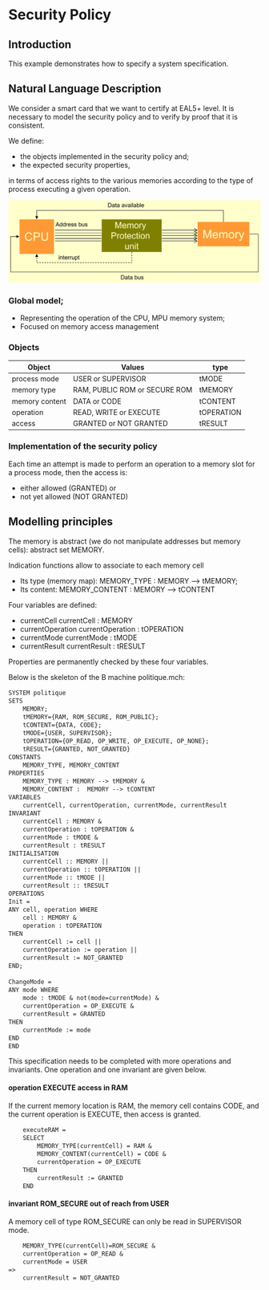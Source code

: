 # Security Policy

## Introduction

This example demonstrates how to specify a system specification.

## Natural Language Description

We consider a smart card that we want to certify at EAL5+ level. It is necessary to model the security policy and to verify by proof that it is consistent.

We define:

* the objects implemented in the security policy and;
* the expected security properties,

in terms of access rights to the various memories according to the type of process executing a given operation.

![](images/politique.jpg)

### Global model;

* Representing the operation of the CPU, MPU memory system;
* Focused on memory access management

### Objects

| Object | Values | type |
| ------ | ------ | ---- |
| process mode | USER or SUPERVISOR | tMODE |
| memory type | RAM, PUBLIC ROM or SECURE ROM | tMEMORY |
| memory content | DATA or CODE | tCONTENT |
| operation | READ, WRITE or EXECUTE | tOPERATION |
| access | GRANTED or NOT GRANTED | tRESULT |

### Implementation of the security policy

Each time an attempt is made to perform an operation to a memory slot for a process mode, then the access is:

* either allowed (GRANTED) or
* not yet allowed (NOT GRANTED)

## Modelling principles

The memory is abstract (we do not manipulate addresses but memory cells): abstract set MEMORY.

Indication functions allow to associate to each memory cell

* Its type (memory map): MEMORY\_TYPE : MEMORY --> tMEMORY;
* Its content: MEMORY\_CONTENT : MEMORY --> tCONTENT

Four variables are defined:

* currentCell                      currentCell : MEMORY
* currentOperation            currentOperation : tOPERATION
* currentMode                   currentMode : tMODE
* currentResult                  currentResult : tRESULT

Properties are permanently checked by these four variables.

Below is the skeleton of the B machine politique.mch:

```
SYSTEM politique
SETS
    MEMORY;
    tMEMORY={RAM, ROM_SECURE, ROM_PUBLIC};
    tCONTENT={DATA, CODE};
    tMODE={USER, SUPERVISOR};
    tOPERATION={OP_READ, OP_WRITE, OP_EXECUTE, OP_NONE};
    tRESULT={GRANTED, NOT_GRANTED}
CONSTANTS
    MEMORY_TYPE, MEMORY_CONTENT
PROPERTIES
    MEMORY_TYPE : MEMORY --> tMEMORY & 
    MEMORY_CONTENT :  MEMORY --> tCONTENT
VARIABLES
    currentCell, currentOperation, currentMode, currentResult
INVARIANT
    currentCell : MEMORY &
    currentOperation : tOPERATION &
    currentMode : tMODE &
    currentResult : tRESULT 
INITIALISATION
    currentCell :: MEMORY ||
    currentOperation :: tOPERATION ||
    currentMode :: tMODE ||
    currentResult :: tRESULT 
OPERATIONS
Init =
ANY cell, operation WHERE
    cell : MEMORY &
    operation : tOPERATION
THEN
    currentCell := cell ||
    currentOperation := operation ||
    currentResult := NOT_GRANTED
END;

ChangeMode =
ANY mode WHERE
    mode : tMODE & not(mode=currentMode) &
    currentOperation = OP_EXECUTE &
    currentResult = GRANTED
THEN
    currentMode := mode
END
END 
```

This specification needs to be completed with more operations and invariants. One operation and one invariant are given below.

#### operation EXECUTE access in RAM

If the current memory location is RAM, the memory cell contains CODE, and the current operation is EXECUTE, then access is granted.

```
    executeRAM =
    SELECT 
        MEMORY_TYPE(currentCell) = RAM &
        MEMORY_CONTENT(currentCell) = CODE &
        currentOperation = OP_EXECUTE 
    THEN
        currentResult := GRANTED
    END
```

#### invariant ROM\_SECURE out of reach from USER

A memory cell of type ROM\_SECURE can only be read in SUPERVISOR mode.

```
    MEMORY_TYPE(currentCell)=ROM_SECURE &
    currentOperation = OP_READ &
    currentMode = USER
=>
    currentResult = NOT_GRANTED
```
